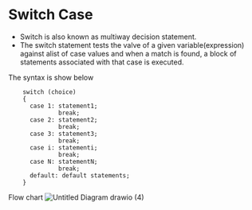 # Switch Case

* Switch is also known as multiway decision statement.
* The switch statement tests the valve of a given variable(expression) against alist of case values and when a match is found, a block of statements associated with that case is executed.

The syntax is show below

        switch (choice)
        {
          case 1: statement1; 
                  break;
          case 2: statement2; 
                  break;
          case 3: statement3; 
                  break;
          case i: statementi; 
                  break;
          case N: statementN; 
                  break;
          default: default statements;
        }
        
Flow chart 
![Untitled Diagram drawio (4)](https://user-images.githubusercontent.com/67837564/181522678-696b8f0c-29e9-4a35-b3b8-164a778661ce.png)
